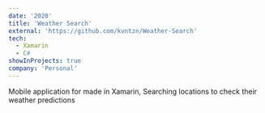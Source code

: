 ```yaml
---
date: '2020'
title: 'Weather Search'
external: 'https://github.com/kvntzn/Weather-Search'
tech:
  - Xamarin
  - C#
showInProjects: true
company: 'Personal'
---
```


Mobile application for made in Xamarin, Searching locations to check their weather predictions
